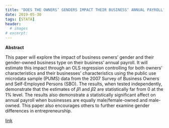 ```yaml
---
title: "DOES THE OWNERS’ GENDERS IMPACT THEIR BUSINESS’ ANNUAL PAYROLL?"
date: 2019-05-30
tags: [STATA]
header:
  # images
# excerpt:
---
```


**Abstract**

This paper will explore the impact of business owners’ gender and their gender-owned business type on their business’ annual payroll. It will estimate this impact through an OLS regression controlling for both owners’ characteristics and their businesses’ characteristics using the public use microdata sample (PUMS) data from the 2007 Survey of Business Owners and Self-Employed Persons (SBO). The results, when tested independently, demonstrate that the estimates of 𝛽1 and 𝛽2 are statistically far from 0 at the 1% level. The results also demonstrate a statistically significant affect on annual payroll when businesses are equally male/female-owned and male-owned. This paper also encourages others to further examine gender differences in entrepreneurship.

[link](https://drive.google.com/open?id=1Wvan4GaCE4ufzUnXDiVkcy9Rm0-Lei4h)
